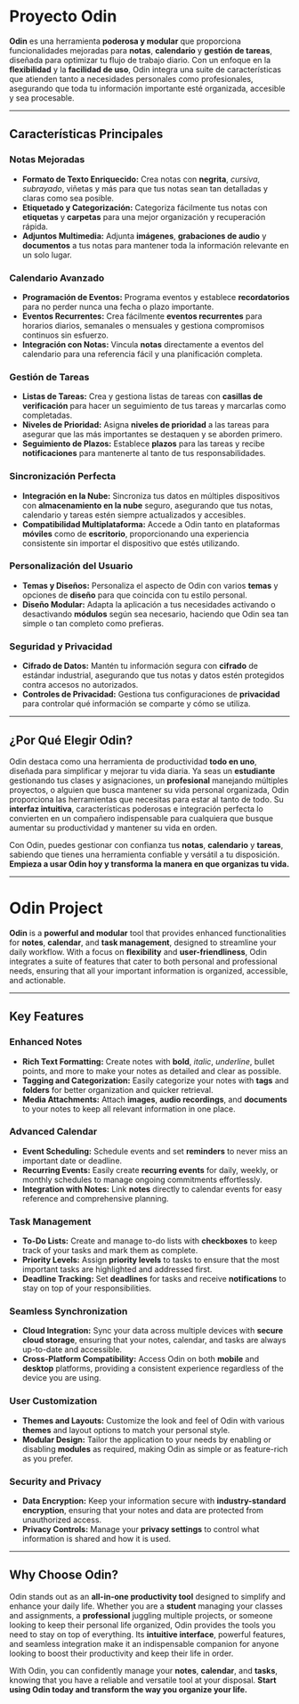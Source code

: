 # Proyecto Odin

**Odin** es una herramienta **poderosa y modular** que proporciona funcionalidades mejoradas para **notas**, **calendario** y **gestión de tareas**, diseñada para optimizar tu flujo de trabajo diario. Con un enfoque en la **flexibilidad** y la **facilidad de uso**, Odin integra una suite de características que atienden tanto a necesidades personales como profesionales, asegurando que toda tu información importante esté organizada, accesible y sea procesable.

---

## Características Principales

### Notas Mejoradas

- **Formato de Texto Enriquecido:** Crea notas con **negrita**, *cursiva*, _subrayado_, viñetas y más para que tus notas sean tan detalladas y claras como sea posible.
- **Etiquetado y Categorización:** Categoriza fácilmente tus notas con **etiquetas** y **carpetas** para una mejor organización y recuperación rápida.
- **Adjuntos Multimedia:** Adjunta **imágenes**, **grabaciones de audio** y **documentos** a tus notas para mantener toda la información relevante en un solo lugar.

### Calendario Avanzado

- **Programación de Eventos:** Programa eventos y establece **recordatorios** para no perder nunca una fecha o plazo importante.
- **Eventos Recurrentes:** Crea fácilmente **eventos recurrentes** para horarios diarios, semanales o mensuales y gestiona compromisos continuos sin esfuerzo.
- **Integración con Notas:** Vincula **notas** directamente a eventos del calendario para una referencia fácil y una planificación completa.

### Gestión de Tareas

- **Listas de Tareas:** Crea y gestiona listas de tareas con **casillas de verificación** para hacer un seguimiento de tus tareas y marcarlas como completadas.
- **Niveles de Prioridad:** Asigna **niveles de prioridad** a las tareas para asegurar que las más importantes se destaquen y se aborden primero.
- **Seguimiento de Plazos:** Establece **plazos** para las tareas y recibe **notificaciones** para mantenerte al tanto de tus responsabilidades.

### Sincronización Perfecta

- **Integración en la Nube:** Sincroniza tus datos en múltiples dispositivos con **almacenamiento en la nube** seguro, asegurando que tus notas, calendario y tareas estén siempre actualizados y accesibles.
- **Compatibilidad Multiplataforma:** Accede a Odin tanto en plataformas **móviles** como de **escritorio**, proporcionando una experiencia consistente sin importar el dispositivo que estés utilizando.

### Personalización del Usuario

- **Temas y Diseños:** Personaliza el aspecto de Odin con varios **temas** y opciones de **diseño** para que coincida con tu estilo personal.
- **Diseño Modular:** Adapta la aplicación a tus necesidades activando o desactivando **módulos** según sea necesario, haciendo que Odin sea tan simple o tan completo como prefieras.

### Seguridad y Privacidad

- **Cifrado de Datos:** Mantén tu información segura con **cifrado** de estándar industrial, asegurando que tus notas y datos estén protegidos contra accesos no autorizados.
- **Controles de Privacidad:** Gestiona tus configuraciones de **privacidad** para controlar qué información se comparte y cómo se utiliza.

---

## ¿Por Qué Elegir Odin?

Odin destaca como una herramienta de productividad **todo en uno**, diseñada para simplificar y mejorar tu vida diaria. Ya seas un **estudiante** gestionando tus clases y asignaciones, un **profesional** manejando múltiples proyectos, o alguien que busca mantener su vida personal organizada, Odin proporciona las herramientas que necesitas para estar al tanto de todo. Su **interfaz intuitiva**, características poderosas e integración perfecta lo convierten en un compañero indispensable para cualquiera que busque aumentar su productividad y mantener su vida en orden.

Con Odin, puedes gestionar con confianza tus **notas**, **calendario** y **tareas**, sabiendo que tienes una herramienta confiable y versátil a tu disposición. **Empieza a usar Odin hoy y transforma la manera en que organizas tu vida.**

---

# Odin Project

**Odin** is a **powerful and modular** tool that provides enhanced functionalities for **notes**, **calendar**, and **task management**, designed to streamline your daily workflow. With a focus on **flexibility** and **user-friendliness**, Odin integrates a suite of features that cater to both personal and professional needs, ensuring that all your important information is organized, accessible, and actionable.

---

## Key Features

### Enhanced Notes

- **Rich Text Formatting:** Create notes with **bold**, *italic*, _underline_, bullet points, and more to make your notes as detailed and clear as possible.
- **Tagging and Categorization:** Easily categorize your notes with **tags** and **folders** for better organization and quicker retrieval.
- **Media Attachments:** Attach **images**, **audio recordings**, and **documents** to your notes to keep all relevant information in one place.

### Advanced Calendar

- **Event Scheduling:** Schedule events and set **reminders** to never miss an important date or deadline.
- **Recurring Events:** Easily create **recurring events** for daily, weekly, or monthly schedules to manage ongoing commitments effortlessly.
- **Integration with Notes:** Link **notes** directly to calendar events for easy reference and comprehensive planning.

### Task Management

- **To-Do Lists:** Create and manage to-do lists with **checkboxes** to keep track of your tasks and mark them as complete.
- **Priority Levels:** Assign **priority levels** to tasks to ensure that the most important tasks are highlighted and addressed first.
- **Deadline Tracking:** Set **deadlines** for tasks and receive **notifications** to stay on top of your responsibilities.

### Seamless Synchronization

- **Cloud Integration:** Sync your data across multiple devices with **secure cloud storage**, ensuring that your notes, calendar, and tasks are always up-to-date and accessible.
- **Cross-Platform Compatibility:** Access Odin on both **mobile** and **desktop** platforms, providing a consistent experience regardless of the device you are using.

### User Customization

- **Themes and Layouts:** Customize the look and feel of Odin with various **themes** and layout options to match your personal style.
- **Modular Design:** Tailor the application to your needs by enabling or disabling **modules** as required, making Odin as simple or as feature-rich as you prefer.

### Security and Privacy

- **Data Encryption:** Keep your information secure with **industry-standard encryption**, ensuring that your notes and data are protected from unauthorized access.
- **Privacy Controls:** Manage your **privacy settings** to control what information is shared and how it is used.

---

## Why Choose Odin?

Odin stands out as an **all-in-one productivity tool** designed to simplify and enhance your daily life. Whether you are a **student** managing your classes and assignments, a **professional** juggling multiple projects, or someone looking to keep their personal life organized, Odin provides the tools you need to stay on top of everything. Its **intuitive interface**, powerful features, and seamless integration make it an indispensable companion for anyone looking to boost their productivity and keep their life in order.

With Odin, you can confidently manage your **notes**, **calendar**, and **tasks**, knowing that you have a reliable and versatile tool at your disposal. **Start using Odin today and transform the way you organize your life.**
